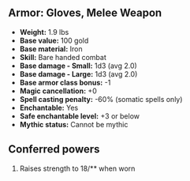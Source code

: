 ## Armor: Gloves, Melee Weapon
- **Weight:** 1.9 lbs
- **Base value:** 100 gold
- **Base material:** Iron
- **Skill:** Bare handed combat
- **Base damage - Small:** 1d3 (avg 2.0)
- **Base damage - Large:** 1d3 (avg 2.0)
- **Base armor class bonus:** -1
- **Magic cancellation:** +0
- **Spell casting penalty:** -60% (somatic spells only)
- **Enchantable:** Yes
- **Safe enchantable level:** +3 or below
- **Mythic status:** Cannot be mythic
## Conferred powers
1. Raises strength to 18/** when worn
